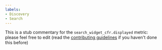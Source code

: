 ```yaml
---
labels:
- Discovery
- Search
---
```

This is a stub commentary for the `search_widget_cfr.displayed` metric: please feel free to edit (read the
[contributing guidelines](https://github.com/mozilla/glean-annotations/blob/main/CONTRIBUTING.md)
if you haven't done this before)
